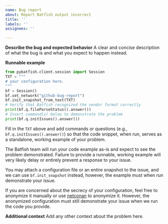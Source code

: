```yaml
---
name: Bug report
about: Report Batfish output incorrect
title: ''
labels: ''
assignees: ''

---
```


**Describe the bug and expected behavior**
A clear and concise description of what the bug is and what you expect to happen instead.

**Runnable example**
```py
from pybatfish.client.session import Session
TXT = """
# your configuration here.
"""
bf = Session()
bf.set_network("github-bug-report")
bf.init_snapshot_from_text(TXT)
# Verify that Batfish recognized the vendor format correctly
print(bf.q.fileParseStatus().answer())
# Insert command(s) below to demonstrate the problem
print(bf.q.initIssues().answer())
```

Fill in the `TXT` above and add commands or questions (e.g., `bf.q.initIssues().answer()`) so that the code snippet, when run, serves as a standalone, working example of your problem.

The Batfish team will run your code example as-is and expect to see the problem demonstrated. Failure to provide a runnable, working example will very likely delay or entirely prevent a response to your issue.

You may attach a configuration file or an entire snapshot to the issue, and we can use `bf.init_snapshot` instead, however, the example must when run demonstrate your issue.

If you are concerned about the secrecy of your configuration, feel free to anonymize it manually or use [netconan](https://pypi.org/project/netconan/) to anonymize it. However, the anonymized configuration must still demonstrate your issue when we run the code you provide.

**Additional context**
Add any other context about the problem here.
